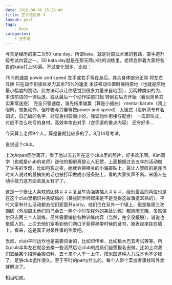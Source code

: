 ```yaml
---
date: 2010-08-06 15:26:40
title: 空手道记录 3
layout: post
tags:
    - Dojo
categories:
    - 空手道
---
```

今天是经历的第二次50 kata day。所谓kata，就是对应武术里的套路，空手道升级考试内容之一。50 kata day就是在那天两小时的训练里，老师会带着大家将各自的kata打上50遍。不过变化很多，比如：

75%的速度
power and speed
左手或右手背在身后，其余身体部分正常
将左右互换
只在动作衔接处发力其余75%的速度
本该移动位置时保持原地（也就是原地最小幅度的跳动，此方法可以让你感觉到很多力量来自地面），另两种类似的为，本该前进的一律后退，或从最后一个动作往前打起
转到右后方开始（看似简单其实非常迷惑）
完全只管速度，谁先结束谁赢（算是小插曲）
mental karate（闭上眼睛，想象动作，但呼吸与力量等按power and speed）
太极式（没听清专有名词式，自己编的名字，对应身材较弱小的，强调动作衔接与配合）
一击即杀式，对应不怎么吃亏的身材，高效率攻击对手（空手道的重点内容）
还有好多...


今天算上老师9个人，算是暑期比较多的了。8月14号考试。

说说这个club。

上次Arpan同学离开，看了他过去五年在这个club里的照片，好多欢乐啊。Kim同学（也就是club的老师）送他的相册真是让人狂赞，上面根据过去五年的活动做了许多的专题，比如电影之夜，她就会把相关的小海报贴上。最让人赞叹的是连当时某人说过的最搞笑的话也被打印做成小纸条贴上，看的大家笑声不断。米国人在动手能力这方面真是太有才了。

这是一个挺让人喜欢的团体＃＃＃复旦车协强势插入＃＃＃，级别最高的两位也是在这个club里相识并且结婚的（某些同学听起来是不是觉得这故事挺耳熟的）。平时大家有什么活动都去他们家里开party，他们住在另外一个镇上，但是每周三次训练（外加周末他们自己会去一两个小时车程外的某处训练）都风雨无阻，虽然偶尔只去两三个人训练，另外需要编排各种训练内容（当然，完全没报酬），说说也挺感人的。上次去他们家看到他们两口子获得黑带时候的证书，被表起来挂在墙上。看来，这是真正对某件事的热爱吧。

当然，club平时运作也是需要资金的，比如印传单，比如租大巴去考试等等。所以club半年左右就会去接一些活然后让club的成员们自愿报名去做。比如上次我们去给某个招聘会搬资料，去十来个人干一上午，按米国这种人力成本也不少钱了，足够club运作很久。至于平时的party什么的，每个人带个菜或者凑钱叫外卖就解决了。

相当哈皮。
